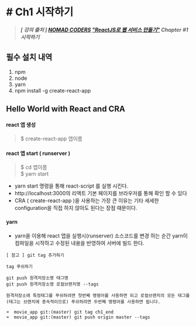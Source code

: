 # # Ch1 시작하기
> ##### [ 강의 출처 ] [NOMAD CODERS](https://academy.nomadcoders.co/) ["ReactJS로 웹 서비스 만들기"](https://academy.nomadcoders.co/courses/enrolled/216871) Chapter #1 시작하기


## 필수 설치 내역
1. npm
2. node
3. yarn
4. npm install -g create-react-app

## Hello World with React and CRA

#### react 앱 생성 
> $ create-react-app 앱이름 

#### react 앱 start ( runserver )
> $ cd 앱이름  
> $ yarn start

- yarn start 명령을 통해 react-script 를 실행 시킨다.
- http://localhost:3000의 리액트 기본 페이지를 브라우저를 통해 확인 할 수 있다
- CRA ( create-react-app )을 사용하는 가장 큰 이유는 기타 세세한 configuration을 직접 하지 않아도 된다는 장점 때문이다.

#### yarn
- yarn을 이용해 react 앱을 실행시(runserver) 소스코드를 변경 하는 순간 yarn이 컴파일을 시작하고 수정된 내용을 반영하여 서버에 빌드 한다.

```
[ 참고 ] git tag 추가하기

tag 푸쉬하기

git push 원격저장소명 태그명
git push 원격저장소명 로컬브랜치명 --tags

원격저장소에 특정태그를 푸쉬하려면 첫번째 명령어를 사용하면 되고 로컬브랜치의 모든 태그를(태그는 브랜치에 종속적이므로) 푸쉬하려면 두번째 명령어를 사용하면 됩니다.

➜  movie_app git:(master) git tag ch1_end
➜  movie_app git:(master) git push origin master --tags
```
